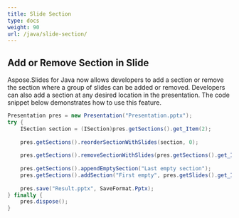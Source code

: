 ```yaml
---
title: Slide Section
type: docs
weight: 90
url: /java/slide-section/
---
```


## **Add or Remove Section in Slide**
Aspose.Slides for Java now allows developers to add a section or remove the section where a group of slides can be added or removed. Developers can also add a section at any desired location in the presentation. The code snippet below demonstrates how to use this feature.

```java
Presentation pres = new Presentation("Presentation.pptx");
try {
    ISection section = (ISection)pres.getSections().get_Item(2);
    
    pres.getSections().reorderSectionWithSlides(section, 0);
    
    pres.getSections().removeSectionWithSlides(pres.getSections().get_Item(0));
    
    pres.getSections().appendEmptySection("Last empty section");
    pres.getSections().addSection("First empty", pres.getSlides().get_Item(0));
    
    pres.save("Result.pptx", SaveFormat.Pptx);
} finally {
    pres.dispose();
}
```


